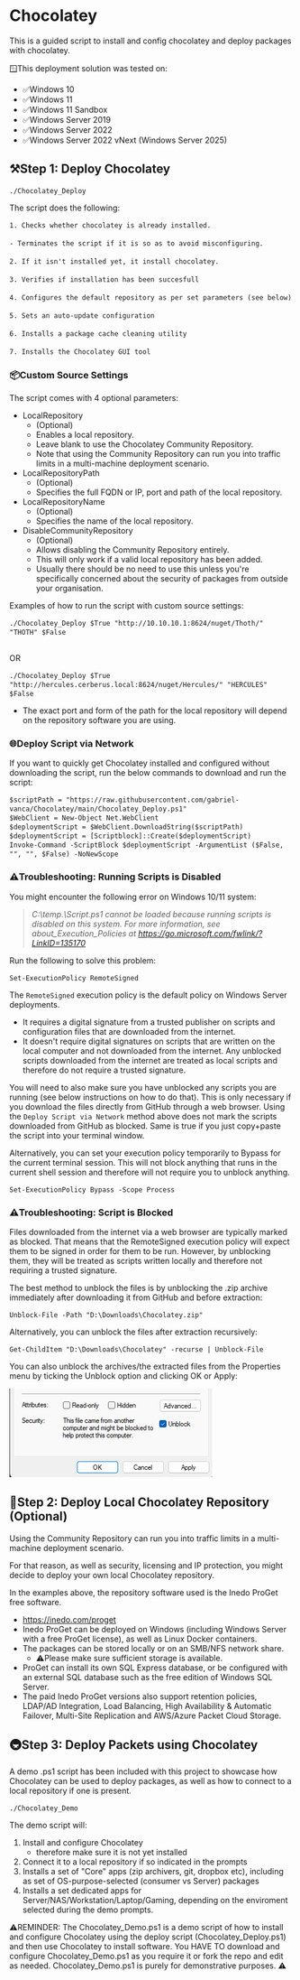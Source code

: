 # Chocolatey

This is a guided script to install and config chocolatey and deploy packages with chocolatey.

🪟This deployment solution was tested on:

* ✅Windows 10
* ✅Windows 11
* ✅Windows 11 Sandbox
* ✅Windows Server 2019
* ✅Windows Server 2022
* ✅Windows Server 2022 vNext (Windows Server 2025)

## ⚒️Step 1: Deploy Chocolatey

```
./Chocolatey_Deploy
```

The script does the following:

    1. Checks whether chocolatey is already installed.

    - Terminates the script if it is so as to avoid misconfiguring.

    2. If it isn't installed yet, it install chocolatey.

    3. Verifies if installation has been succesfull

    4. Configures the default repository as per set parameters (see below)

    5. Sets an auto-update configuration

    6. Installs a package cache cleaning utility

    7. Installs the Chocolatey GUI tool

### 📦Custom Source Settings

The script comes with 4 optional parameters:

- LocalRepository
  - (Optional)
  - Enables a local repository.
  - Leave blank to use the Chocolatey Community Repository.
  - Note that using the Community Repository can run you into traffic limits in a multi-machine deployment scenario.
- LocalRepositoryPath
  - (Optional)
  - Specifies the full FQDN or IP, port and path of the local repository.
- LocalRepositoryName
  - (Optional)
  - Specifies the name of the local repository.
- DisableCommunityRepository
  - (Optional)
  - Allows disabling the Community Repository entirely.
  - This will only work if a valid local repository has been added.
  - Usually there should be no need to use this unless you're specifically concerned about the security of packages from outside your organisation.

Examples of how to run the script with custom source settings:

```
./Chocolatey_Deploy $True "http://10.10.10.1:8624/nuget/Thoth/" "THOTH" $False
  
```

OR

```
./Chocolatey_Deploy $True "http://hercules.cerberus.local:8624/nuget/Hercules/" "HERCULES" $False
```

- The exact port and form of the path for the local repository will depend on the repository software you are using.

### 🌐Deploy Script via Network

If you want to quickly get Chocolatey installed and configured without downloading the script, run the below commands to download and run the script:

```
$scriptPath = "https://raw.githubusercontent.com/gabriel-vanca/Chocolatey/main/Chocolatey_Deploy.ps1"
$WebClient = New-Object Net.WebClient
$deploymentScript = $WebClient.DownloadString($scriptPath)
$deploymentScript = [Scriptblock]::Create($deploymentScript)
Invoke-Command -ScriptBlock $deploymentScript -ArgumentList ($False, "", "", $False) -NoNewScope
```

### ⚠️Troubleshooting: Running Scripts is Disabled

You might encounter the following error on Windows 10/11 system:

> *C:\temp\.\Script.ps1 cannot be loaded because running scripts is disabled on this system. For more information, see about_Execution_Policies at https://go.microsoft.com/fwlink/?LinkID=135170*

Run the following to solve this problem:

```
Set-ExecutionPolicy RemoteSigned
```

The `RemoteSigned` execution policy is the default policy on Windows Server deployments.

* It requires a digital signature from a trusted publisher on scripts and configuration files that are downloaded from the internet.
* It doesn't require digital signatures on scripts that are written on the local computer and not downloaded from the internet. Any unblocked scripts downloaded from the internet are treated as local scripts and therefore do not require a trusted signature.

You will need to also make sure you have unblocked any scripts you are running (see below instructions on how to do that). This is only necessary if you download the files directly from GitHub through a web browser. Using the `Deploy Script via Network` method above does not mark the scripts downloaded from GitHub as blocked. Same is true if you just copy+paste the script into your terminal window.

Alternatively, you can set your execution policy temporarily to Bypass for the current terminal session. This will not block anything that runs in the current shell session and therefore will not require you to unblock anything.

```
Set-ExecutionPolicy Bypass -Scope Process
```

### ⚠️Troubleshooting: Script is Blocked

Files downloaded from the internet via a web browser are typically marked as blocked. That means that the RemoteSigned execution policy will expect them to be signed in order for them to be run. However, by unblocking them, they will be treated as scripts written locally and therefore not requiring a trusted signature.

The best method to unblock the files is by unblocking the .zip archive immediately after downloading it from GitHub and before extraction:

```
Unblock-File -Path "D:\Downloads\Chocolatey.zip"
```

Alternatively, you can unblock the files after extraction recursively:

```
Get-ChildItem "D:\Downloads\Chocolatey" -recurse | Unblock-File
```

You can also unblock the archives/the extracted files from the Properties menu by ticking the Unblock option and clicking OK or Apply:

![1692737295733](image/README/1692737295733.png)

## 🔐Step 2: Deploy Local Chocolatey Repository (Optional)

Using the Community Repository can run you into traffic limits in a multi-machine deployment scenario.

For that reason, as well as security, licensing and IP protection, you might decide to deploy your own local Chocolatey repository.

In the examples above, the repository software used is the Inedo ProGet free software.

* https://inedo.com/proget
* Inedo ProGet can be deployed on Windows (including Windows Server with a free ProGet license), as well as Linux Docker containers.
* The packages can be stored locally or on an SMB/NFS network share.
  * ⚠️Please make sure sufficient storage is available.
* ProGet can install its own SQL Express database, or be configured with an external SQL database such as the free edition of Windows SQL Server.
* The paid Inedo ProGet versions also support retention policies, LDAP/AD Integration, Load Balancing, High Availability & Automatic Failover, Multi-Site Replication and AWS/Azure Packet Cloud Storage.

## 🚇Step 3: Deploy Packets using Chocolatey

A demo .ps1 script has been included with this project to showcase how Chocolatey can be used to deploy packages, as well as how to connect to a local repository if one is present.

```
./Chocolatey_Demo
```

The demo script will:

1. Install and configure Chocolatey
   * therefore make sure it is not yet installed
2. Connect it to a local repository if so indicated in the prompts
3. Installs a set of "Core" apps (zip archivers, git, dropbox etc), including as set of OS-purpose-selected (consumer vs Server) packages
4. Installs a set dedicated apps for Server/NAS/Workstation/Laptop/Gaming, depending on the enviroment selected during the demo prompts.

⚠️REMINDER: The Chocolatey_Demo.ps1 is a demo script of how to install and configure Chocolatey using the deploy script (Chocolatey_Deploy.ps1) and then use Chocolatey to install software. You HAVE TO download and configure Chocolatey_Demo.ps1 as you require it or fork the repo and edit as needed. Chocolatey_Demo.ps1 is purely for demonstrative purposes. ⚠️
